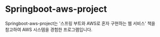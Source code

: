 # Springboot-aws-project

Springboot-aws-project는 '스프링 부트와 AWS로 혼자 구현하는 웹 서비스' 책을 참고하여 AWS 시스템을 경험한 프로그램입니다.
